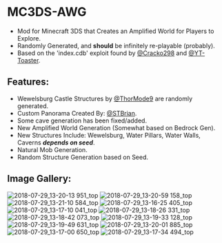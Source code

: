 # MC3DS-AWG
- Mod for Minecraft 3DS that Creates an Amplified World for Players to Explore. 
- Randomly Generated, and **should** be infinitely re-playable (probably).
- Based on the 'index.cdb' exploit found by [@Cracko298](https://github.com/Cracko298) and [@YT-Toaster](https://github.com/YT-Toaster).

## Features:
- Wewelsburg Castle Structures by [@ThorMode9]() are randomly generated.
- Custom Panorama Created By: [@STBrian](https://github.com/STBrian).
- Some cave generation has been fixed/added.
- New Amplified World Generation (Somewhat based on Bedrock Gen).
- New Structures Include: Wewelsburg, Water Pillars, Water Walls, Caverns ***depends on seed***.
- Natural Mob Generation.
- Random Structure Generation based on Seed.

## Image Gallery:
![2018-07-29_13-20-13 951_top](https://github.com/Cracko298/MC3DS-AWG/assets/78656905/ba0b89f5-70c5-48c7-b9f0-8ed3293587de)
![2018-07-29_13-20-59 158_top](https://github.com/Cracko298/MC3DS-AWG/assets/78656905/6d2d0eb0-8427-4f27-a7c1-72c5c29f60ed)
![2018-07-29_13-21-10 584_top](https://github.com/Cracko298/MC3DS-AWG/assets/78656905/559fc9a1-a347-483b-875d-084db73614b4)
![2018-07-29_13-16-25 405_top](https://github.com/Cracko298/MC3DS-AWG/assets/78656905/e4c8c1b0-3608-44b5-84a5-5fa103c01d6b)
![2018-07-29_13-17-10 041_top](https://github.com/Cracko298/MC3DS-AWG/assets/78656905/8cec12f6-df0e-439a-ac3c-a9324b540c29)
![2018-07-29_13-18-26 331_top](https://github.com/Cracko298/MC3DS-AWG/assets/78656905/49ca17f6-be77-40ab-acd3-c1d24a816775)
![2018-07-29_13-18-42 073_top](https://github.com/Cracko298/MC3DS-AWG/assets/78656905/72ab0fa9-727e-4c6c-86ff-b0726cda7fce)
![2018-07-29_13-19-33 128_top](https://github.com/Cracko298/MC3DS-AWG/assets/78656905/afc0e6f5-5dcf-4b08-9039-359067d4ebac)
![2018-07-29_13-19-49 631_top](https://github.com/Cracko298/MC3DS-AWG/assets/78656905/f2d7cb6d-5487-49c5-83f6-600147449e06)
![2018-07-29_13-20-01 885_top](https://github.com/Cracko298/MC3DS-AWG/assets/78656905/cb134496-9cd7-490c-ae78-a925475151c1)
![2018-07-29_13-17-00 650_top](https://github.com/Cracko298/MC3DS-AWG/assets/78656905/b555b188-83b8-4fd0-9f32-03430b131d96)
![2018-07-29_13-17-34 494_top](https://github.com/Cracko298/MC3DS-AWG/assets/78656905/e4bb8f95-3598-4796-b30b-7c622ffca6ab)
